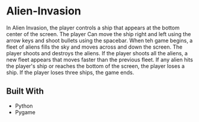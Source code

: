 # Alien-Invasion
In Alien Invasion, the player controls a ship that appears at the bottom center of the screen. 
The player Can move the ship right and left using the arrow keys and shoot bullets using the spacebar.
When teh game begins, a fleet of aliens fills the sky and moves across and down the screen. 
The player shoots and destroys the aliens. If the player shoots all the aliens, a new fleet appears 
that moves faster than the previous fleet. If any alien hits the player's ship or reaches the bottom of the screen, 
the player loses a ship. 
If the player loses three ships, the game ends.

## Built With
- Python
- Pygame
